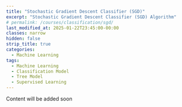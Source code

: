 ```yaml
---
title: "Stochastic Gradient Descent Classifier (SGD)"
excerpt: "Stochastic Gradient Descent Classifier (SGD) Algorithm"
# permalink: /courses/classification/sgd/
last_modified_at: 2025-01-22T23:45:00-00:00
classes: narrow
hidden: false
strip_title: true
categories:
  - Machine Learning
tags: 
  - Machine Learning
  - Classification Model
  - Tree Model
  - Supervised Learning
---
```

Content will be added soon